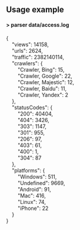 ## Usage example
 #### > parser data/access.log  
  
{  
&nbsp;&nbsp;&nbsp;&nbsp;"views": 14158,  
&nbsp;&nbsp;&nbsp;&nbsp;"urls": 2624,  
&nbsp;&nbsp;&nbsp;&nbsp;"traffic": 2382140114,  
&nbsp;&nbsp;&nbsp;&nbsp;"crawlers": {  
&nbsp;&nbsp;&nbsp;&nbsp;&nbsp;&nbsp;&nbsp;&nbsp;"Crawler, Bing": 15,  
&nbsp;&nbsp;&nbsp;&nbsp;&nbsp;&nbsp;&nbsp;&nbsp;"Crawler, Google": 22,  
&nbsp;&nbsp;&nbsp;&nbsp;&nbsp;&nbsp;&nbsp;&nbsp;"Crawler, Majestic": 12,  
&nbsp;&nbsp;&nbsp;&nbsp;&nbsp;&nbsp;&nbsp;&nbsp;"Crawler, Baidu": 11,  
&nbsp;&nbsp;&nbsp;&nbsp;&nbsp;&nbsp;&nbsp;&nbsp;"Crawler, Yandex": 2  
&nbsp;&nbsp;&nbsp;&nbsp;},  
&nbsp;&nbsp;&nbsp;&nbsp;"statusCodes": {  
&nbsp;&nbsp;&nbsp;&nbsp;&nbsp;&nbsp;&nbsp;&nbsp;"200": 40404,  
&nbsp;&nbsp;&nbsp;&nbsp;&nbsp;&nbsp;&nbsp;&nbsp;"404": 3426,  
&nbsp;&nbsp;&nbsp;&nbsp;&nbsp;&nbsp;&nbsp;&nbsp;"303": 1147,  
&nbsp;&nbsp;&nbsp;&nbsp;&nbsp;&nbsp;&nbsp;&nbsp;"301": 955,  
&nbsp;&nbsp;&nbsp;&nbsp;&nbsp;&nbsp;&nbsp;&nbsp;"206": 97,  
&nbsp;&nbsp;&nbsp;&nbsp;&nbsp;&nbsp;&nbsp;&nbsp;"403": 61,  
&nbsp;&nbsp;&nbsp;&nbsp;&nbsp;&nbsp;&nbsp;&nbsp;"400": 1,  
&nbsp;&nbsp;&nbsp;&nbsp;&nbsp;&nbsp;&nbsp;&nbsp;"304": 87  
&nbsp;&nbsp;&nbsp;&nbsp;},  
&nbsp;&nbsp;&nbsp;&nbsp;"platforms": {  
&nbsp;&nbsp;&nbsp;&nbsp;&nbsp;&nbsp;&nbsp;&nbsp;"Windows": 511,  
&nbsp;&nbsp;&nbsp;&nbsp;&nbsp;&nbsp;&nbsp;&nbsp;"Undefined": 9669,  
&nbsp;&nbsp;&nbsp;&nbsp;&nbsp;&nbsp;&nbsp;&nbsp;"Android": 91,  
&nbsp;&nbsp;&nbsp;&nbsp;&nbsp;&nbsp;&nbsp;&nbsp;"Mac": 416,  
&nbsp;&nbsp;&nbsp;&nbsp;&nbsp;&nbsp;&nbsp;&nbsp;"Linux": 74,  
&nbsp;&nbsp;&nbsp;&nbsp;&nbsp;&nbsp;&nbsp;&nbsp;"iPhone": 22  
&nbsp;&nbsp;&nbsp;&nbsp;}  
}